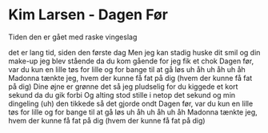 # Kim Larsen - Dagen Før



Tiden den er gået
med raske vingeslag

det er lang tid, siden
den første dag
Men jeg kan stadig huske
dit smil og din make-up
jeg blev stående
da du kom gående
for jeg fik et chok
Dagen før, var du kun en lille tøs
for lille og for bange til at gå løs
uh åh uh åh uh åh
Madonna tænkte jeg, hvem
der
kunne få fat på dig
(hvem der kunne få fat på dig)
Dine øjne er grønne
det så jeg pludselig
for du kiggede et kort sekund
da du gik forbi
Og alting stod stille
i netop det sekund
og min dingeling (uh)
den tikkede så det gjorde ondt
Dagen før, var du kun en lille tøs
for lille og for bange til at gå løs
uh åh uh åh uh åh
Madonna tænkte jeg, hvem der
kunne få fat på dig
(hvem der kunne få fat på dig)
